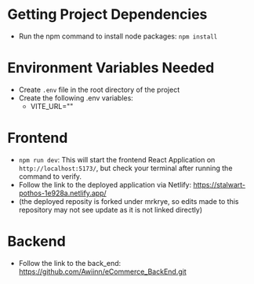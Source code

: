 # Getting Project Dependencies
* Run the npm command to install node packages: `npm install`

# Environment Variables Needed
* Create `.env` file in the root directory of the project
* Create the following .env variables:
  * VITE_URL=""

# Frontend
* `npm run dev`: This will start the frontend React Application on `http://localhost:5173/`, but check your terminal after running the command to verify.
* Follow the link to the deployed application via Netlify: https://stalwart-pothos-1e928a.netlify.app/
* (the deployed reposity is forked under mrkrye, so edits made to this repository may not see update as it is not linked directly)


# Backend
* Follow the link to the back_end: https://github.com/Awiinn/eCommerce_BackEnd.git



